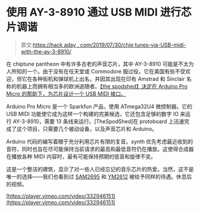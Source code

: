 # 使用 AY-3-8910 通过 USB MIDI 进行芯片调谐

> 原文:[https://hack aday . com/2019/07/30/chip tunes-via-USB-midi-with-the-ay-3-8910/](https://hackaday.com/2019/07/30/chiptunes-via-usb-midi-with-the-ay-3-8910/)

在 chiptune pantheon 中有许多古老的声音芯片，其中 AY-3-8910 可能是不太为人所知的一个。由于没有在任天堂或 Commodore 服过役，它在美国有些不受欢迎，但它在各种街机和弹球机上出名，并因其出现在印有 Amstrad 和 Sinclair 名称的机器上而拥有相当多的欧洲追随者。[【the spodshed】决定在 Arduino Pro Micro 的帮助下，为芯片设计一个 USB MIDI 接口。](https://www.instructables.com/id/Arduino-MIDI-Chiptune-Synthesizer/)

Arduino Pro Micro 是一个 Sparkfun 产品，使用 ATmega32U4 微控制器。它的 USB MIDI 功能使它成为这样一个构建的完美候选，它还包含足够的数字 IO 来运行 AY-3-8910，需要 13 条线来运行。[TheSpodShed]在 protoboard 上迅速完成了这个项目，只需要几个被动设备，以及声音芯片和 Arduino。

Arduino 代码的编写着眼于充分利用芯片有限的复音。synth 优先考虑最近收到的音符，同时也旨在尽可能保持当前请求的最高和最低音符仍在播放。这使得合成器在播放各种 MIDI 内容时，最有可能保持预期的低音和旋律不变。

这是一个整洁的建筑，显示了对一些人已经忘记的音乐芯片的热爱。当然，这不是唯一的选择——我们也看到过 [SAM2695](https://hackaday.com/2018/10/30/wavetable-general-midi-for-everyone/) 和 [YM2612](https://hackaday.com/2019/05/15/midi-synthesizer-from-a-sega-genesis/) 被给予同样的待遇。休息后的视频。

[https://player.vimeo.com/video/332946151](https://player.vimeo.com/video/332946151)